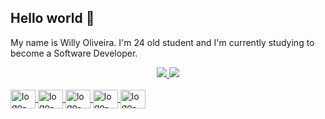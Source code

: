 ## Hello world 👾
My name is Willy Oliveira. I'm 24 old student and I'm currently studying to become a Software Developer. <br>

<div align="center">
  <a href="https://github.com/larspava">
<img src="https://github-readme-stats.vercel.app/api?username=larspava&show_icons=true&theme=radical" />
<img src="https://github-readme-stats.vercel.app/api/top-langs/?username=larspava&layout=compact" />
</picture>
</div>
  
<div style="display: inline_block transform: scale(1.2)"><br>
  <img align="center" alt="logo-HTML" height="30" width="40" src="https://cdn.jsdelivr.net/gh/devicons/devicon/icons/html5/html5-original.svg">
  <img align="center" alt="logo-CSS" height="30" width="40" src="https://cdn.jsdelivr.net/gh/devicons/devicon/icons/css3/css3-original.svg" />
  <img align="center" alt="logo-Js" height="30" width="40" src="https://cdn.jsdelivr.net/gh/devicons/devicon/icons/javascript/javascript-original.svg">
  <img align="center" alt="logo-Python" height="30" width="40" src="https://cdn.jsdelivr.net/gh/devicons/devicon/icons/python/python-original.svg">
  <img align="center" alt="logo-Cplusplus" height="30" width="40" src="https://cdn.jsdelivr.net/gh/devicons/devicon/icons/cplusplus/cplusplus-original.svg">
</div>
  
